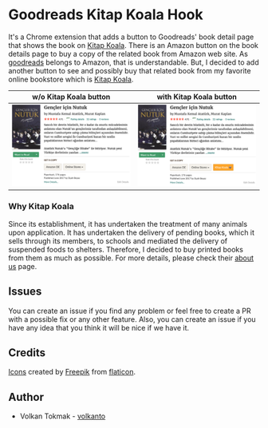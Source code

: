 # Goodreads Kitap Koala Hook

It's a Chrome extension that adds a button to Goodreads' book detail page that shows the book on [Kitap Koala](https://kitapkoala.com). There is an Amazon button on the book details page to buy a copy of the related book from Amazon web site. As [goodreads](https://goodreads.com) belongs to Amazon, that is understandable. But, I decided to add another button to see and possibly buy that related book from my favorite online bookstore which is [Kitap Koala](https://kitapkoala.com). 


w/o Kitap Koala button                           |  with Kitap Koala button
:-----------------------------------------------:|:-------------------------------------------------:
![](screenshot/good-reads-without-extension.png) |  ![](screenshot/kitap-koala-chrome-extension.png)




### Why Kitap Koala

Since its establishment, it has undertaken the treatment of many animals upon application. It has undertaken the delivery of pending books, which it sells through its members, to schools and mediated the delivery of suspended foods to shelters. Therefore, I decided to buy printed books from them as much as possible. For more details, please check their [about us](https://www.kitapkoala.com/sayfa/hakkimizda) page.

## Issues

You can create an issue if you find any problem or feel free to create a PR with a possible fix or any other feature. Also, you can create an issue if you have any idea that you think it will be nice if we have it.

## Credits

[Icons](https://www.flaticon.com/de/kostenloses-icon/koala_826903) created by [Freepik](https://www.freepik.com) from [flaticon](https://www.flaticon.com/de/).

## Author

* Volkan Tokmak - [volkanto](https://github.com/volkanto)